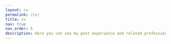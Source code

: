```yaml
---
layout: cv
permalink: /cv/
title: cv
nav: true
nav_order: 5
description: Here you can see my past experience and related professional skills.
---
```

